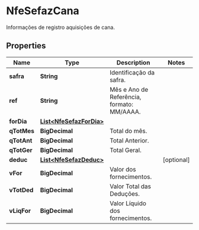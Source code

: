 

# NfeSefazCana

Informações de registro aquisições de cana.

## Properties

| Name | Type | Description | Notes |
|------------ | ------------- | ------------- | -------------|
|**safra** | **String** | Identificação da safra. |  |
|**ref** | **String** | Mês e Ano de Referência, formato: MM/AAAA. |  |
|**forDia** | [**List&lt;NfeSefazForDia&gt;**](NfeSefazForDia.md) |  |  |
|**qTotMes** | **BigDecimal** | Total do mês. |  |
|**qTotAnt** | **BigDecimal** | Total Anterior. |  |
|**qTotGer** | **BigDecimal** | Total Geral. |  |
|**deduc** | [**List&lt;NfeSefazDeduc&gt;**](NfeSefazDeduc.md) |  |  [optional] |
|**vFor** | **BigDecimal** | Valor  dos fornecimentos. |  |
|**vTotDed** | **BigDecimal** | Valor Total das Deduções. |  |
|**vLiqFor** | **BigDecimal** | Valor Líquido dos fornecimentos. |  |



